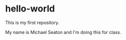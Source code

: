 # hello-world
This is my first repository.

My name is Michael Seaton and I'm doing this for class. 
